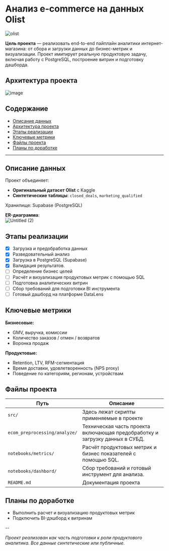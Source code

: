 

# Анализ e-commerce на данных Olist
![olist](https://github.com/user-attachments/assets/72dec008-62a1-4f3e-9d00-6ef02cc38b07)


**Цель проекта** — реализовать end-to-end пайплайн аналитики интернет-магазина: от сбора и загрузки данных до бизнес-метрик и визуализации. Проект имитирует реальную продуктовую задачу, включая работу с PostgreSQL, построение витрин и подготовку дашборда.

## Архитектура проекта
![image](https://github.com/user-attachments/assets/186b0792-8e8e-408f-97ea-64c214403f9d)




## Содержание
- [Описание данных](#описание-данных)
- [Архитектура проекта](#архитектура-проекта)
- [Этапы реализации](#этапы-реализации)
- [Ключевые метрики](#ключевые-метрики)
- [Файлы проекта](#файлы-проекта)
- [Планы по доработке](#планы-по-доработке)

---

## Описание данных

Проект объединяет:
- **Оригинальный датасет Olist** с Kaggle
- **Синтетические таблицы**: `closed_deals`, `marketing_qualified`

Хранилище: Supabase (PostgreSQL)

**ER-диаграмма**:  
![Untitled (2)](https://github.com/user-attachments/assets/75bfd187-e43a-436c-a7ba-98a3c29632ae)



## Этапы реализации

- [x] Загрузка и предобработка данных
- [x] Разведовательный анализ
- [x] Загрузка в PostgreSQL (Supabase)
- [x] Валидация результатов.
- [ ] Определение бизнес целей
- [ ] Расчёт и визуализация продуктовых метрик с помощью SQL
- [ ] Подготовка аналитических витрин
- [ ] Сбор требований для подготовки BI инструмента 
- [ ] Готовый дашборд на платформе DataLens

## Ключевые метрики

**Бизнесовые:**
- GMV, выручка, комиссии
- Количество заказов / отмен / возвратов
- Воронка продаж

**Продуктовые:**
- Retention, LTV, RFM-сегментация
- Время доставки, удовлетворенность (NPS proxy)
- Поведение по категориям, регионам, устройствам

## Файлы проекта

| Путь | Описание |
|------|----------|
| `src/` | Здесь лежат скрипты применяемые в проекте|
| `ecom_preprocessing/analyze/` | Техническая часть проекта включающая предобработку и загрузку данных в СУБД. |
| `notebooks/metrics/` | Расчёт продуктовых метрик и бизнес показателей с помощью SQL. |
| `notebooks/dashbord/` | Сбор требований и готовый инструмент для анализа. |
| `README.md` | Документация проекта |

## Планы по доработке

- Выполнить расчет и визуализацию продуктовых метрик
- Подключить BI-дэшборд к витринам

--

*Проект реализован как часть подготовки к роли продуктового аналитика. Все данные синтетические или публичные.*
